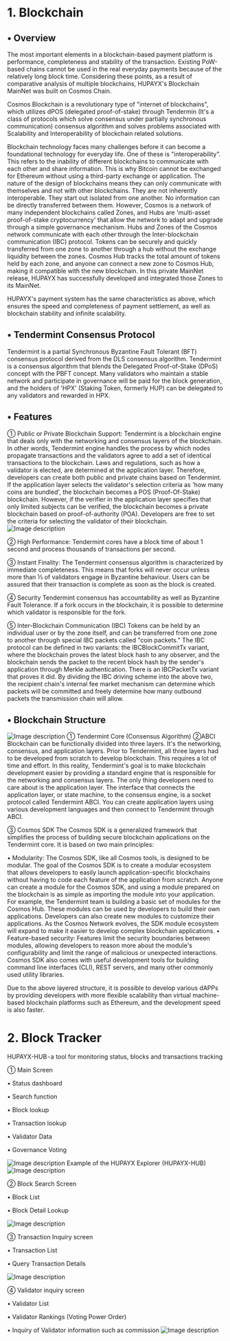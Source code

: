 # 1. Blockchain
## •  Overview
The most important elements in a blockchain-based payment platform is performance, completeness and stability of the transaction. Existing PoW-based chains cannot be used in the real everyday payments because of the relatively long block time. Considering these points, as a result of comparative analysis of multiple blockchains, HUPAYX's Blockchain MainNet was built on Cosmos Chain.

Cosmos Blockchain is a revolutionary type of "internet of blockchains", which utilizes dPOS (delegated proof-of-stake) through Tendermin (It's a class of protocols which solve consensus under partially synchronous communication) consensus algorithm and solves problems associated with Scalability and Interoperability of blockchain related solutions.

Blockchain technology faces many challenges before it can become a foundational technology for everyday life. One of these is "interoperability". This refers to the inability of different blockchains to communicate with each other and share information. This is why Bitcoin cannot be exchanged for Ethereum without using a third-party exchange or application.
The nature of the design of blockchains means they can only communicate with themselves and not with other blockchains. They are not inherently interoperable. They start out isolated from one another. No information can be directly transferred between them.
However, Cosmos is a network of many independent blockchains called Zones, and Hubs are 'multi-asset proof-of-stake cryptocurrency' that allow the network to adapt and upgrade through a simple governance mechanism. Hubs and Zones of the Cosmos network communicate with each other through the Inter-blockchain communication (IBC) protocol. Tokens can be securely and quickly transferred from one zone to another through a hub without the exchange liquidity between the zones. Cosmos Hub tracks the total amount of tokens held by each zone, and anyone can connect a new zone to Cosmos Hub, making it compatible with the new blockchain. In this private MainNet release, HUPAYX has successfully developed and integrated those Zones to its MainNet.

HUPAYX's payment system has the same characteristics as above, which ensures the speed and completeness of payment settlement, as well as blockchain stability and infinite scalability.

## •  Tendermint Consensus Protocol

Tendermint is a partial Synchronous Byzantine Fault Tolerant (BFT) consensus protocol derived from the DLS consensus algorithm. Tendermint is a consensus algorithm that blends the Delegated Proof-of-Stake (DPoS) concept with the PBFT concept. Many validators who maintain a stable network and participate in governance will be paid for the block generation, and the holders of 'HPX' (Staking Token, formerly HUP) can be delegated to any validators and rewarded in HPX.

## •  Features

① Public or Private Blockchain Support:
Tendermint is a blockchain engine that deals only with the networking and consensus layers of the blockchain. In other words, Tendermint engine handles the process by which nodes propagate transactions and the validators agree to add a set of identical transactions to the blockchain. Laws and regulations, such as how a validator is elected, are determined at the application layer. Therefore, developers can create both public and private chains based on Tendermint. If the application layer selects the validator's selection criteria as 'how many coins are bundled', the blockchain becomes a POS (Proof-Of-Stake) blockchain. However, if the verifier in the application layer specifies that only limited subjects can be verified, the blockchain becomes a private blockchain based on proof-of-authority (POA). Developers are free to set the criteria for selecting the validator of their blockchain.
![Image description](https://cdn-images-1.medium.com/max/800/1*Sq6Nplp8Gw0J_zih32vt3A.png)

② High Performance:
Tendermint cores have a block time of about 1 second and process thousands of transactions per second.

③ Instant Finality:
The Tendermint consensus algorithm is characterized by immediate completeness. This means that forks will never occur unless more than ⅓ of validators engage in Byzantine behaviour. Users can be assured that their transaction is complete as soon as the block is created.

④ Security
Tendermint consensus has accountability as well as Byzantine Fault Tolerance. If a fork occurs in the blockchain, it is possible to determine which validator is responsible for the fork.

⑤ Inter-Blockchain Communication (IBC)
Tokens can be held by an individual user or by the zone itself, and can be transferred from one zone to another through special IBC packets called "coin packets." The IBC protocol can be defined in two variants: the IBCBlockCommitTx variant, where the blockchain proves the latest block hash to any observer, and the blockchain sends the packet to the recent block hash by the sender's application through Merkle authentication. There is an IBCPacketTx variant that proves it did. By dividing the IBC driving scheme into the above two, the recipient chain's internal fee market mechanism can determine which packets will be committed and freely determine how many outbound packets the transmission chain will allow.

## •  Blockchain Structure
![Image description](https://cdn-images-1.medium.com/max/800/1*QbG0lfYhKcb1ZAxFRnbWCA.png)
① Tendermint Core (Consensus Algorithm)
②ABCI
Blockchain can be functionally divided into three layers. It's the networking, consensus, and application layers. Prior to Tendermint, all three layers had to be developed from scratch to develop blockchain. This requires a lot of time and effort. In this reality, Tendermint's goal is to make blockchain development easier by providing a standard engine that is responsible for the networking and consensus layers. The only thing developers need to care about is the application layer. The interface that connects the application layer, or state machine, to the consensus engine, is a socket protocol called Tendermint ABCI. You can create application layers using various development languages and then connect to Tendermint through ABCI.

③ Cosmos SDK
The Cosmos SDK is a generalized framework that simplifies the process of building secure blockchain applications on the Tendermint core. It is based on two main principles:

•  Modularity: The Cosmos SDK, like all Cosmos tools, is designed to be modular. The goal of the Cosmos SDK is to create a modular ecosystem that allows developers to easily launch application-specific blockchains without having to code each feature of the application from scratch. Anyone can create a module for the Cosmos SDK, and using a module prepared on the blockchain is as simple as importing the module into your application. For example, the Tendermint team is building a basic set of modules for the Cosmos Hub. These modules can be used by developers to build their own applications. Developers can also create new modules to customize their applications. As the Cosmos Network evolves, the SDK module ecosystem will expand to make it easier to develop complex blockchain applications.
•  Feature-based security: Features limit the security boundaries between modules, allowing developers to reason more about the module's configurability and limit the range of malicious or unexpected interactions. Cosmos SDK also comes with useful development tools for building command line interfaces (CLI), REST servers, and many other commonly used utility libraries.

Due to the above layered structure, it is possible to develop various dAPPs by providing developers with more flexible scalability than virtual machine-based blockchain platforms such as Ethereum, and the development speed is also faster.

# 2. Block Tracker
HUPAYX-HUB - a tool for monitoring status, blocks and transactions tracking

① Main Screen

• Status dashboard

• Search function

• Block lookup

• Transaction lookup

• Validator Data

• Governance Voting

![Image description](https://cdn-images-1.medium.com/max/2560/1*sBBKCeYhTFmZ-NAAyZhXbw.png) Example of the HUPAYX Explorer (HUPAYX-HUB)
![Image description](https://cdn-images-1.medium.com/max/2560/1*fEdOZRnIF9_NBxSRhxvRcA.png) 

② Block Search Screen

• Block List

• Block Detail Lookup

![Image description](https://cdn-images-1.medium.com/max/2560/1*MdlQmnb7pMelu0Wh6DO5xw.png)

③ Transaction Inquiry screen

• Transaction List

• Query Transaction Details

![Image description](https://cdn-images-1.medium.com/max/2560/1*chvU7FK55lH0DByMmeH8-g.png)

④ Validator inquiry screen

• Validator List

• Validator Rankings (Voting Power Order)

• Inquiry of Validator information such as commission
![Image description](https://cdn-images-1.medium.com/max/2560/1*mVOLI0mfvwf3q-Dy4dy2dA.png)



